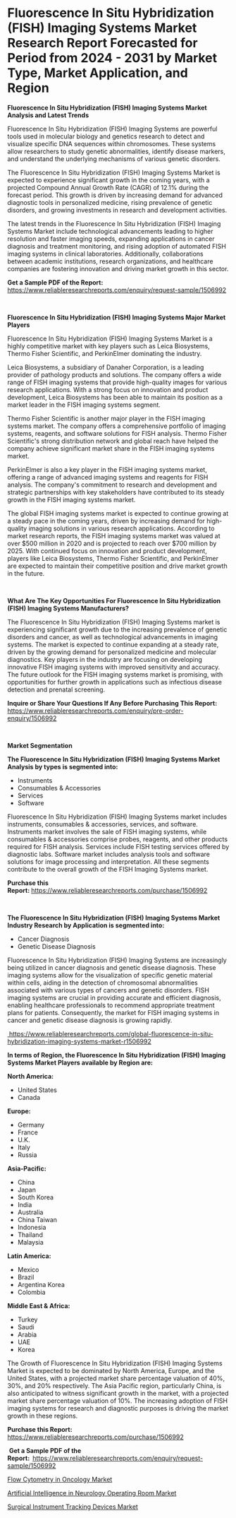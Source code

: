<p><h1>Fluorescence In Situ Hybridization (FISH) Imaging Systems Market Research Report Forecasted for Period from 2024 -  2031 by Market Type, Market Application, and Region</h1></p><p><strong>Fluorescence In Situ Hybridization (FISH) Imaging Systems Market Analysis and Latest Trends</strong></p>
<p><p>Fluorescence In Situ Hybridization (FISH) Imaging Systems are powerful tools used in molecular biology and genetics research to detect and visualize specific DNA sequences within chromosomes. These systems allow researchers to study genetic abnormalities, identify disease markers, and understand the underlying mechanisms of various genetic disorders.</p><p>The Fluorescence In Situ Hybridization (FISH) Imaging Systems Market is expected to experience significant growth in the coming years, with a projected Compound Annual Growth Rate (CAGR) of 12.1% during the forecast period. This growth is driven by increasing demand for advanced diagnostic tools in personalized medicine, rising prevalence of genetic disorders, and growing investments in research and development activities.</p><p>The latest trends in the Fluorescence In Situ Hybridization (FISH) Imaging Systems Market include technological advancements leading to higher resolution and faster imaging speeds, expanding applications in cancer diagnosis and treatment monitoring, and rising adoption of automated FISH imaging systems in clinical laboratories. Additionally, collaborations between academic institutions, research organizations, and healthcare companies are fostering innovation and driving market growth in this sector.</p></p>
<p><strong>Get a Sample PDF of the Report:&nbsp;</strong> <a href="https://www.reliableresearchreports.com/enquiry/request-sample/1506992">https://www.reliableresearchreports.com/enquiry/request-sample/1506992</a></p>
<p>&nbsp;</p>
<p><strong>Fluorescence In Situ Hybridization (FISH) Imaging Systems Major Market Players</strong></p>
<p><p>Fluorescence In Situ Hybridization (FISH) Imaging Systems Market is a highly competitive market with key players such as Leica Biosystems, Thermo Fisher Scientific, and PerkinElmer dominating the industry.</p><p>Leica Biosystems, a subsidiary of Danaher Corporation, is a leading provider of pathology products and solutions. The company offers a wide range of FISH imaging systems that provide high-quality images for various research applications. With a strong focus on innovation and product development, Leica Biosystems has been able to maintain its position as a market leader in the FISH imaging systems segment.</p><p>Thermo Fisher Scientific is another major player in the FISH imaging systems market. The company offers a comprehensive portfolio of imaging systems, reagents, and software solutions for FISH analysis. Thermo Fisher Scientific's strong distribution network and global reach have helped the company achieve significant market share in the FISH imaging systems market.</p><p>PerkinElmer is also a key player in the FISH imaging systems market, offering a range of advanced imaging systems and reagents for FISH analysis. The company's commitment to research and development and strategic partnerships with key stakeholders have contributed to its steady growth in the FISH imaging systems market.</p><p>The global FISH imaging systems market is expected to continue growing at a steady pace in the coming years, driven by increasing demand for high-quality imaging solutions in various research applications. According to market research reports, the FISH imaging systems market was valued at over $500 million in 2020 and is projected to reach over $700 million by 2025. With continued focus on innovation and product development, players like Leica Biosystems, Thermo Fisher Scientific, and PerkinElmer are expected to maintain their competitive position and drive market growth in the future.</p></p>
<p>&nbsp;</p>
<p><strong>What Are The Key Opportunities For Fluorescence In Situ Hybridization (FISH) Imaging Systems Manufacturers?</strong></p>
<p><p>The Fluorescence In Situ Hybridization (FISH) Imaging Systems market is experiencing significant growth due to the increasing prevalence of genetic disorders and cancer, as well as technological advancements in imaging systems. The market is expected to continue expanding at a steady rate, driven by the growing demand for personalized medicine and molecular diagnostics. Key players in the industry are focusing on developing innovative FISH imaging systems with improved sensitivity and accuracy. The future outlook for the FISH imaging systems market is promising, with opportunities for further growth in applications such as infectious disease detection and prenatal screening.</p></p>
<p><strong>Inquire or Share Your Questions If Any Before Purchasing This Report:</strong> <a href="https://www.reliableresearchreports.com/enquiry/pre-order-enquiry/1506992">https://www.reliableresearchreports.com/enquiry/pre-order-enquiry/1506992</a></p>
<p>&nbsp;</p>
<p><strong>Market Segmentation</strong></p>
<p><strong>The Fluorescence In Situ Hybridization (FISH) Imaging Systems Market Analysis by types is segmented into:</strong></p>
<p><ul><li>Instruments</li><li>Consumables & Accessories</li><li>Services</li><li>Software</li></ul></p>
<p><p>Fluorescence In Situ Hybridization (FISH) Imaging Systems market includes instruments, consumables & accessories, services, and software. Instruments market involves the sale of FISH imaging systems, while consumables & accessories comprise probes, reagents, and other products required for FISH analysis. Services include FISH testing services offered by diagnostic labs. Software market includes analysis tools and software solutions for image processing and interpretation. All these segments contribute to the overall growth of the FISH Imaging Systems market.</p></p>
<p><strong>Purchase this Report:&nbsp;</strong><a href="https://www.reliableresearchreports.com/purchase/1506992">https://www.reliableresearchreports.com/purchase/1506992</a></p>
<p>&nbsp;</p>
<p><strong>The Fluorescence In Situ Hybridization (FISH) Imaging Systems Market Industry Research by Application is segmented into:</strong></p>
<p><ul><li>Cancer Diagnosis</li><li>Genetic Disease Diagnosis</li></ul></p>
<p><p>Fluorescence In Situ Hybridization (FISH) Imaging Systems are increasingly being utilized in cancer diagnosis and genetic disease diagnosis. These imaging systems allow for the visualization of specific genetic material within cells, aiding in the detection of chromosomal abnormalities associated with various types of cancers and genetic disorders. FISH imaging systems are crucial in providing accurate and efficient diagnosis, enabling healthcare professionals to recommend appropriate treatment plans for patients. Consequently, the market for FISH imaging systems in cancer and genetic disease diagnosis is growing rapidly.</p></p>
<p><a href="https://www.reliableresearchreports.com/global-fluorescence-in-situ-hybridization-imaging-systems-market-r1506992">&nbsp;https://www.reliableresearchreports.com/global-fluorescence-in-situ-hybridization-imaging-systems-market-r1506992</a></p>
<p><strong>In terms of Region, the Fluorescence In Situ Hybridization (FISH) Imaging Systems Market Players available by Region are:</strong></p>
<p>
    <p> <strong> North America: </strong>
        <ul>
            <li>United States</li>
            <li>Canada</li>
        </ul>
        </p> 
    <p> <strong> Europe: </strong>
        <ul>
            <li>Germany</li>
            <li>France</li>
            <li>U.K.</li>
            <li>Italy</li>
            <li>Russia</li>
        </ul>
        </p> 
    <p> <strong> Asia-Pacific: </strong>
        <ul>
            <li>China</li>
            <li>Japan</li>
            <li>South Korea</li>
            <li>India</li>
            <li>Australia</li>
            <li>China Taiwan</li>
            <li>Indonesia</li>
            <li>Thailand</li>
            <li>Malaysia</li>
        </ul>
        </p> 
    <p> <strong> Latin America: </strong>
        <ul>
            <li>Mexico</li>
            <li>Brazil</li>
            <li>Argentina Korea</li>
            <li>Colombia</li>
        </ul>
        </p> 
    <p> <strong> Middle East & Africa: </strong>
        <ul>
            <li>Turkey</li>
            <li>Saudi</li>
            <li>Arabia</li>
            <li>UAE</li>
            <li>Korea</li>
        </ul>
    </p>
    </p>
<p><p>The Growth of Fluorescence In Situ Hybridization (FISH) Imaging Systems Market is expected to be dominated by North America, Europe, and the United States, with a projected market share percentage valuation of 40%, 30%, and 20% respectively. The Asia Pacific region, particularly China, is also anticipated to witness significant growth in the market, with a projected market share percentage valuation of 10%. The increasing adoption of FISH imaging systems for research and diagnostic purposes is driving the market growth in these regions.</p></p>
<p><strong>Purchase this Report: </strong><a href="https://www.reliableresearchreports.com/purchase/1506992">https://www.reliableresearchreports.com/purchase/1506992</a></p>
<p>&nbsp;<strong>Get a Sample PDF of the Report:&nbsp;&nbsp;</strong><a href="https://www.reliableresearchreports.com/enquiry/request-sample/1506992">https://www.reliableresearchreports.com/enquiry/request-sample/1506992</a></p>
<p><strong></strong></p>
<p><p><a href="https://github.com/vimar16th/Market-Research-Report-List-5/blob/main/flow-cytometry-in-oncology-market.md">Flow Cytometry in Oncology Market</a></p><p><a href="https://github.com/markusgodoy/Market-Research-Report-List-4/blob/main/artificial-intelligence-in-neurology-operating-room-market.md">Artificial Intelligence in Neurology Operating Room Market</a></p><p><a href="https://github.com/luckyshygirl/Market-Research-Report-List-5/blob/main/surgical-instrument-tracking-devices-market.md">Surgical Instrument Tracking Devices Market</a></p></p>